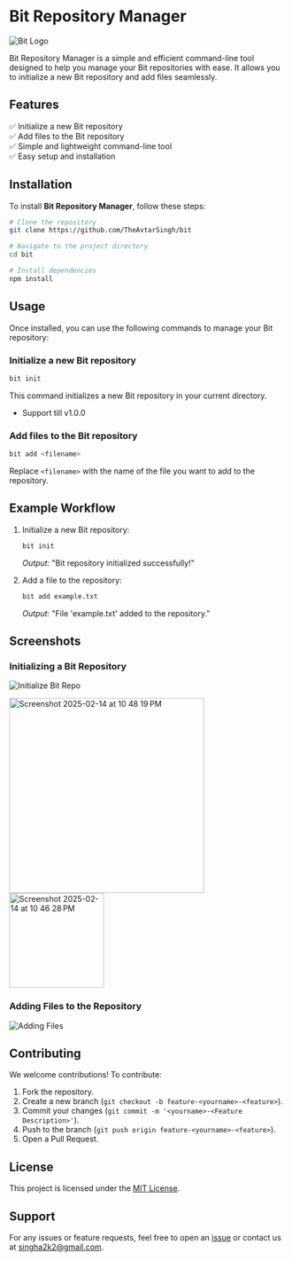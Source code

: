 # Bit Repository Manager

![Bit Logo](https://example.com/bit-logo.png)

Bit Repository Manager is a simple and efficient command-line tool designed to help you manage your Bit repositories with ease. It allows you to initialize a new Bit repository and add files seamlessly.

## Features

✅ Initialize a new Bit repository  
✅ Add files to the Bit repository  
✅ Simple and lightweight command-line tool  
✅ Easy setup and installation  

## Installation

To install **Bit Repository Manager**, follow these steps:

```bash
# Clone the repository
git clone https://github.com/TheAvtarSingh/bit

# Navigate to the project directory
cd bit

# Install dependencies
npm install
```

## Usage

Once installed, you can use the following commands to manage your Bit repository:

### Initialize a new Bit repository

```bash
bit init
```

This command initializes a new Bit repository in your current directory.
* Support till v1.0.0

### Add files to the Bit repository

```bash
bit add <filename>
```

Replace `<filename>` with the name of the file you want to add to the repository.

## Example Workflow

1. Initialize a new Bit repository:
   ```bash
   bit init
   ```
   _Output:_ "Bit repository initialized successfully!"

2. Add a file to the repository:
   ```bash
   bit add example.txt
   ```
   _Output:_ "File 'example.txt' added to the repository."

## Screenshots

### Initializing a Bit Repository

![Initialize Bit Repo](https://example.com/add-file-screenshot.png)

<img width="352" alt="Screenshot 2025-02-14 at 10 48 19 PM" src="https://github.com/user-attachments/assets/a675a6aa-877d-4b3b-8e77-80653093d4b1" />

<img width="171" alt="Screenshot 2025-02-14 at 10 46 28 PM" src="https://github.com/user-attachments/assets/1748cdd1-4cd6-4126-a624-c054a9f1cca6" />

### Adding Files to the Repository
![Adding Files](https://example.com/add-file-screenshot.png)

## Contributing

We welcome contributions! To contribute:
1. Fork the repository.
2. Create a new branch (`git checkout -b feature-<yourname>-<feature>`).
3. Commit your changes (`git commit -m '<yourname>-<Feature Description>'`).
4. Push to the branch (`git push origin feature-<yourname>-<feature>`).
5. Open a Pull Request.

## License

This project is licensed under the [MIT License](LICENSE).

## Support

For any issues or feature requests, feel free to open an [issue](https://github.com/theavtarsingh/bit/issues) or contact us at singha2k2@gmail.com.

